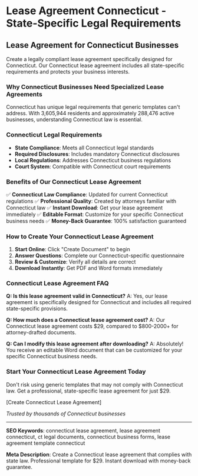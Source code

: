 # Lease Agreement Connecticut - State-Specific Legal Requirements

## Lease Agreement for Connecticut Businesses

Create a legally compliant lease agreement specifically designed for Connecticut. Our Connecticut lease agreement includes all state-specific requirements and protects your business interests.

### Why Connecticut Businesses Need Specialized Lease Agreements

Connecticut has unique legal requirements that generic templates can't address. With 3,605,944 residents and approximately 288,476 active businesses, understanding Connecticut law is essential.

### Connecticut Legal Requirements

- **State Compliance**: Meets all Connecticut legal standards
- **Required Disclosures**: Includes mandatory Connecticut disclosures
- **Local Regulations**: Addresses Connecticut business regulations
- **Court System**: Compatible with Connecticut court requirements

### Benefits of Our Connecticut Lease Agreement

✅ **Connecticut Law Compliance**: Updated for current Connecticut regulations
✅ **Professional Quality**: Created by attorneys familiar with Connecticut law
✅ **Instant Download**: Get your lease agreement immediately
✅ **Editable Format**: Customize for your specific Connecticut business needs
✅ **Money-Back Guarantee**: 100% satisfaction guaranteed

### How to Create Your Connecticut Lease Agreement

1. **Start Online**: Click "Create Document" to begin
2. **Answer Questions**: Complete our Connecticut-specific questionnaire
3. **Review & Customize**: Verify all details are correct
4. **Download Instantly**: Get PDF and Word formats immediately

### Connecticut Lease Agreement FAQ

**Q: Is this lease agreement valid in Connecticut?**
A: Yes, our lease agreement is specifically designed for Connecticut and includes all required state-specific provisions.

**Q: How much does a Connecticut lease agreement cost?**
A: Our Connecticut lease agreement costs $29, compared to $800-2000+ for attorney-drafted documents.

**Q: Can I modify this lease agreement after downloading?**
A: Absolutely! You receive an editable Word document that can be customized for your specific Connecticut business needs.

### Start Your Connecticut Lease Agreement Today

Don't risk using generic templates that may not comply with Connecticut law. Get a professional, state-specific lease agreement for just $29.

[Create Connecticut Lease Agreement]

_Trusted by thousands of Connecticut businesses_

---

**SEO Keywords**: connecticut lease agreement, lease agreement connecticut, ct legal documents, connecticut business forms, lease agreement template connecticut

**Meta Description**: Create a Connecticut lease agreement that complies with state law. Professional template for $29. Instant download with money-back guarantee.
